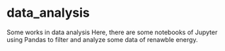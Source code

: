 # data_analysis
Some works in data analysis 
Here, there are some notebooks of Jupyter using Pandas to filter and analyze some data of renawble energy. 
